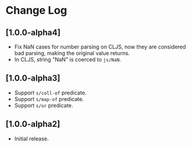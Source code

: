 # Change Log

## [1.0.0-alpha4]

- Fix NaN cases for number parsing on CLJS, now they are considered bad parsing, making the original value returns.
- In CLJS, string "NaN" is coerced to `js/NaN`.

## [1.0.0-alpha3]

- Support `s/coll-of` predicate. 
- Support `s/map-of` predicate. 
- Support `s/or` predicate. 

## [1.0.0-alpha2]

- Initial release.
